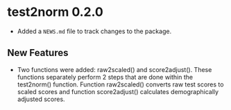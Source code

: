 # test2norm 0.2.0

* Added a `NEWS.md` file to track changes to the package.

## New Features
* Two functions were added: raw2scaled() and score2adjust(). These functions
separately perform 2 steps that are done within the test2norm() function.
Function raw2scaled() converts raw test scores to scaled scores and function
score2adjust() calculates demographically adjusted scores. 

